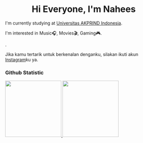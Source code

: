 <h1 align= "center">Hi Everyone, I'm Nahees
</h1>
 
I'm currently studying at [Universitas AKPRIND Indonesia](https://www.akprind.ac.id/).<br>

I'm interested in Music🎧, Movies🎬, Gaming🎮.<br>

.<br>
 
Jika kamu tertarik untuk berkenalan denganku, silakan ikuti akun [Instagram](https://www.instagram.com/bananatrashh/)ku ya.
 
### Github Statistic
<p align="left">
<a href="https://github.com/nacchipedia">
  <img height="180em" src="https://github-readme-stats-eight-theta.vercel.app/api?username=nacchipedia&show_icons=true&theme=algolia&include_all_commits=true&count_private=true"/>
  <img height="180em" src="https://github-readme-stats-eight-theta.vercel.app/api/top-langs/?username=nacchipedia&layout=compact&langs_count=8&theme=algolia"/>
</a>
</p>
